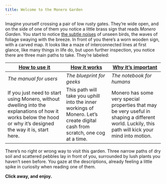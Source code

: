 ```yaml
---
title: Welcome to the Monero Garden
---
```

Imagine yourself crossing a pair of low rusty gates. They’re wide open, and on the side of one of them you notice a little brass sign that reads *Monero Garden*. You start to notice [the subtle noises](https://mynoise.net/NoiseMachines/japaneseGardenSoundscapeGenerator.php) of unseen birds, the waves of foliage swaying with the breeze.  In front of you there’s a worn wooden sign, with a carved map. It looks like a maze of interconnected lines at first glance, like many things in life do, but upon further inspection, you notice there are three main paths to take. They’re labeled:

| [How to use it](1%20manual%20for%20users/1.01_get-started.md)                                                                                                 | [How it works](content/2%20blueprint%20for%20geeks/2.00-lets_do_it.md)                                                       | [Why it’s important](content/3%20ideas%20for%20humans/3.01_monero-rabbithole.md)                                                                  |
| ------------------------------------------------------------------------------------------------------------------------------------------------------------- | ---------------------------------------------------------------------------------------------------------------------------- | ------------------------------------------------------------------------------------------------------------------------------------------------- |
| *The manual for users*                                                                                                                                        | *The blueprint for geeks*                                                                                                    | *The notebook for humans*                                                                                                                         |
| If you just need to start using Monero, without dwelling into the explanations of how it works below the hood or why it’s designed the way it is, start here. | This path will take you uphill into the inner workings of Monero. Let’s create digital cash from scratch, one cog at a time. | Monero has some very special properties that may be very useful in shaping a different world. Luckily, this path will kick your mind into motion. |

There’s no right or wrong way to visit this garden. Three narrow paths of dry soil and scattered pebbles lay in front of you, surrounded by lush plants you haven’t seen before. You gaze at the descriptions, already feeling a little spike in curiosity when reading one of them.

**Click away, and enjoy.**
